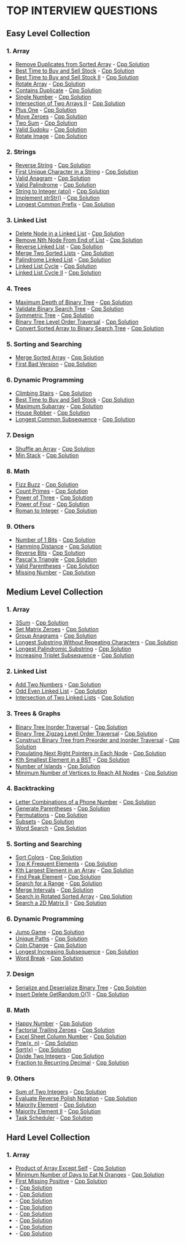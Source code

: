 # TOP INTERVIEW QUESTIONS

## Easy Level Collection

### 1. Array

- [Remove Duplicates from Sorted Array](https://leetcode.com/problems/remove-duplicates-from-sorted-array/) - [Cpp Solution](./solutions/Remove%20Duplicates%20from%20Sorted%20Array.cpp)
- [Best Time to Buy and Sell Stock](https://leetcode.com/problems/best-time-to-buy-and-sell-stock/) - [Cpp Solution](./solutions/Best%20Time%20to%20Buy%20and%20Sell%20Stock.cpp)
- [Best Time to Buy and Sell Stock II](https://leetcode.com/problems/best-time-to-buy-and-sell-stock-ii/) - [Cpp Solution](./solutions/Best%20Time%20to%20Buy%20and%20Sell%20Stock%20II.cpp)
- [Rotate Array](https://leetcode.com/problems/rotate-array/) - [Cpp Solution](./solutions/Rotate%20Array.cpp)
- [Contains Duplicate](https://leetcode.com/problems/contains-duplicate/) - [Cpp Solution](./solutions/Contains%20Duplicate.cpp)
- [Single Number](https://leetcode.com/problems/single-number/) - [Cpp Solution](./solutions/Single%20Number.cpp)
- [Intersection of Two Arrays II](https://leetcode.com/problems/intersection-of-two-arrays-ii/) - [Cpp Solution](./solutions/Intersection%20of%20Two%20Arrays%20II.cpp)
- [Plus One](https://leetcode.com/problems/plus-one/) - [Cpp Solution](./solutions/Plus%20One.cpp)
- [Move Zeroes](https://leetcode.com/problems/move-zeroes/) - [Cpp Solution](./solutions/Move%20Zeroes.cpp)
- [Two Sum](https://leetcode.com/problems/two-sum/) - [Cpp Solution](./solutions/Two%20Sum.cpp)
- [Valid Sudoku](https://leetcode.com/problems/valid-sudoku/) - [Cpp Solution](./solutions/Valid%20Sudoku.cpp)
- [Rotate Image](https://leetcode.com/problems/rotate-image/) - [Cpp Solution](./solutions/Rotate%20Image.cpp)

### 2. Strings

- [Reverse String](https://leetcode.com/problems/reverse-string/) - [Cpp Solution](./solutions/Reverse%20String.cpp)
- [First Unique Character in a String](https://leetcode.com/problems/first-unique-character-in-a-string/) - [Cpp Solution](./solutions/First%20Unique%20Character%20in%20a%20String.cpp)
- [Valid Anagram](https://leetcode.com/problems/valid-anagram/) - [Cpp Solution](./solutions/Valid%20Anagram.cpp)
- [Valid Palindrome](https://leetcode.com/problems/valid-palindrome/) - [Cpp Solution](./solutions/Valid%20Palindrome.cpp)
- [String to Integer (atoi)](https://leetcode.com/problems/string-to-integer-atoi/) - [Cpp Solution](<./solutions/String%20to%20Integer%20(atoi).cpp>)
- [Implement strStr()](https://leetcode.com/problems/implement-strstr/) - [Cpp Solution](./solutions/Implement%20strStr.cpp)
- [Longest Common Prefix](https://leetcode.com/problems/longest-common-prefix/) - [Cpp Solution](./solutions/Longest%20Common%20Prefix.cpp)

### 3. Linked List

- [Delete Node in a Linked List](https://leetcode.com/problems/delete-node-in-a-linked-list/) - [Cpp Solution](./solutions/Delete%20Node%20in%20a%20Linked%20List.cpp)
- [Remove Nth Node From End of List](https://leetcode.com/problems/remove-nth-node-from-end-of-list/) - [Cpp Solution](./solutions/Remove%20Nth%20Node%20From%20End%20of%20List.cpp)
- [Reverse Linked List](https://leetcode.com/problems/reverse-linked-list/) - [Cpp Solution](./solutions/Reverse%20Linked%20List.cpp)
- [Merge Two Sorted Lists](https://leetcode.com/problems/merge-two-sorted-lists/) - [Cpp Solution](./solutions/Merge%20Two%20Sorted%20Lists.cpp)
- [Palindrome Linked List](https://leetcode.com/problems/palindrome-linked-list/) - [Cpp Solution](./solutions/Palindrome%20Linked%20List.cpp)
- [Linked List Cycle](https://leetcode.com/problems/linked-list-cycle/) - [Cpp Solution](./solutions/Linked%20List%20Cycle.cpp)
- [Linked List Cycle II](https://leetcode.com/problems/linked-list-cycle-ii/) - [Cpp Solution](./solutions/Linked%20List%20Cycle%20II.cpp)

### 4. Trees

- [Maximum Depth of Binary Tree](https://leetcode.com/problems/maximum-depth-of-binary-tree/) - [Cpp Solution](./solutions/Maximum%20Depth%20of%20Binary%20Tree.cpp)
- [Validate Binary Search Tree](https://leetcode.com/problems/validate-binary-search-tree/) - [Cpp Solution](./solutions/Validate%20Binary%20Search%20Tree.cpp)
- [Symmetric Tree](https://leetcode.com/problems/symmetric-tree/) - [Cpp Solution](./solutions/Symmetric%20Tree.cpp)
- [Binary Tree Level Order Traversal](https://leetcode.com/problems/binary-tree-level-order-traversal/) - [Cpp Solution](./solutions/Binary%20Tree%20Level%20Order%20Traversal.cpp)
- [Convert Sorted Array to Binary Search Tree](https://leetcode.com/problems/convert-sorted-array-to-binary-search-tree/) - [Cpp Solution](./solutions/Convert%20Sorted%20Array%20to%20Binary%20Search%20Tree.cpp)

### 5. Sorting and Searching

- [Merge Sorted Array](https://leetcode.com/problems/merge-sorted-array/) - [Cpp Solution](./solutions/Merge%20Sorted%20Array.cpp)
- [First Bad Version](https://leetcode.com/problems/first-bad-version/) - [Cpp Solution](./solutions/First%20Bad%20Version.cpp)

### 6. Dynamic Programming

- [Climbing Stairs](https://leetcode.com/problems/climbing-stairs/) - [Cpp Solution](./solutions/Climbing%20Stairs.cpp)
- [Best Time to Buy and Sell Stock](https://leetcode.com/problems/best-time-to-buy-and-sell-stock/) - [Cpp Solution](./solutions/Best%20Time%20to%20Buy%20and%20Sell%20Stock.cpp)
- [Maximum Subarray](https://leetcode.com/problems/maximum-subarray/) - [Cpp Solution](./solutions/Maximum%20Subarray.cpp)
- [House Robber](https://leetcode.com/problems/house-robber/) - [Cpp Solution](./solutions/House%20Robber.cpp)
- [Longest Common Subsequence](https://leetcode.com/problems/longest-common-subsequence/) - [Cpp Solution](./solutions/Longest%20Common%20Subsequnce.cpp)

### 7. Design

- [Shuffle an Array](https://leetcode.com/problems/shuffle-an-array/) - [Cpp Solution](./solutions/Shuffle%20an%20Array.cpp)
- [Min Stack](https://leetcode.com/problems/min-stack/) - [Cpp Solution](./solutions/Min%20Stack.cpp)

### 8. Math

- [Fizz Buzz](https://leetcode.com/problems/fizz-buzz/) - [Cpp Solution](./solutions/Fizz%20Buzz.cpp)
- [Count Primes](https://leetcode.com/problems/count-primes/) - [Cpp Solution](./solutions/Count%20Primes.cpp)
- [Power of Three](https://leetcode.com/problems/power-of-three/) - [Cpp Solution](./solutions/Power%20of%20Three.cpp)
- [Power of Four](https://leetcode.com/problems/power-of-four/) - [Cpp Solution](./solutions/Power%20of%20Four.cpp)
- [Roman to Integer](https://leetcode.com/problems/roman-to-integer/) - [Cpp Solution](./solutions/Roman%20to%20Integer.cpp)

### 9. Others

- [Number of 1 Bits](https://leetcode.com/problems/number-of-1-bits/) - [Cpp Solution](./solutions/Number%20of%201%20Bits.cpp)
- [Hamming Distance](https://leetcode.com/problems/hamming-distance/) - [Cpp Solution](./solutions/Hamming%20Distance.cpp)
- [Reverse Bits](https://leetcode.com/problems/reverse-bits/) - [Cpp Solution](./solutions/Reverse%20Bits.cpp)
- [Pascal's Triangle](https://leetcode.com/problems/pascals-triangle/) - [Cpp Solution](./solutions/Pascals%20Triangle.cpp)
- [Valid Parentheses](https://leetcode.com/problems/valid-parentheses/) - [Cpp Solution](./solutions/Valid%20Parentheses.cpp)
- [Missing Number](https://leetcode.com/problems/missing-number/) - [Cpp Solution](./solutions/Missing%20Number.cpp)

## Medium Level Collection

### 1. Array

- [3Sum](https://leetcode.com/problems/3sum/) - [Cpp Solution](./solutions/3Sum.cpp)
- [Set Matrix Zeroes](https://leetcode.com/problems/set-matrix-zeroes/) - [Cpp Solution](./solutions/Set%20Matrix%20Zeroes.cpp)
- [Group Anagrams](https://leetcode.com/problems/group-anagrams/) - [Cpp Solution](./solutions/Group%20Anagrams.cpp)
- [Longest Substring Without Repeating Characters](https://leetcode.com/problems/longest-substring-without-repeating-characters/) - [Cpp Solution](./solutions/Longest%20Substring%20Without%20Repeating%20Characters.cpp)
- [Longest Palindromic Substring](https://leetcode.com/problems/longest-palindromic-substring/) - [Cpp Solution](./solutions/Longest%20Palindromic%20Substring.cpp)
- [Increasing Triplet Subsequence](https://leetcode.com/problems/increasing-triplet-subsequence/) - [Cpp Solution](./solutions/Increasing%20Triplet%20Subsequence.cpp)

### 2. Linked List

- [Add Two Numbers](https://leetcode.com/problems/add-two-numbers/) - [Cpp Solution](./solutions/Add%20Two%20Numbers.cpp)
- [Odd Even Linked List](https://leetcode.com/problems/odd-even-linked-list/) - [Cpp Solution](./solutions/Odd%20Even%20Linked%20List.cpp)
- [Intersection of Two Linked Lists](https://leetcode.com/problems/intersection-of-two-linked-lists/) - [Cpp Solution](./solutions/Intersection%20of%20Two%20Linked%20Lists.cpp)

### 3. Trees & Graphs

- [Binary Tree Inorder Traversal](https://leetcode.com/problems/binary-tree-inorder-traversal/) - [Cpp Solution](./solutions/Binary%20Tree%20Inorder%20Traversal.cpp)
- [Binary Tree Zigzag Level Order Traversal](https://leetcode.com/problems/binary-tree-zigzag-level-order-traversal/) - [Cpp Solution](./solutions/Binary%20Tree%20Zigzag%20Level%20Order%20Traversal.cpp)
- [Construct Binary Tree from Preorder and Inorder Traversal](https://leetcode.com/problems/construct-binary-tree-from-preorder-and-inorder-traversal/) - [Cpp Solution](./solutions/Construct%20Binary%20Tree%20from%20Preorder%20and%20Inorder%20Traversal.cpp)
- [Populating Next Right Pointers in Each Node](https://leetcode.com/problems/populating-next-right-pointers-in-each-node/) - [Cpp Solution](./solutions/Populating%20Next%20Right%20Pointers%20in%20Each%20Node.cpp)
- [Kth Smallest Element in a BST](https://leetcode.com/problems/kth-smallest-element-in-a-bst/) - [Cpp Solution](./solutions/Kth%20Smallest%20Element%20in%20a%20BST.cpp)
- [Number of Islands](https://leetcode.com/problems/number-of-islands/) - [Cpp Solution](./solutions/Number%20of%20Islands.cpp)
- [Minimum Number of Vertices to Reach All Nodes](https://leetcode.com/problems/minimum-number-of-vertices-to-reach-all-nodes/) - [Cpp Solution](./solutions/Minimum%20numberof%20vertices.cpp)

### 4. Backtracking

- [Letter Combinations of a Phone Number](https://leetcode.com/problems/letter-combinations-of-a-phone-number/) - [Cpp Solution](./solutions/Letter%20Combinations%20of%20a%20Phone%20Number.cpp)
- [Generate Parentheses](https://leetcode.com/problems/generate-parentheses) - [Cpp Solution](./solutions/Generate%20Parentheses.cpp)
- [Permutations](https://leetcode.com/problems/permutations/) - [Cpp Solution](./solutions/Permutations.cpp)
- [Subsets](https://leetcode.com/problems/subsets/) - [Cpp Solution](./solutions/Subsets.cpp)
- [Word Search](https://leetcode.com/problems/word-search/) - [Cpp Solution](./solutions/Word%20Search.cpp)

### 5. Sorting and Searching

- [Sort Colors](https://leetcode.com/problems/sort-colors/) - [Cpp Solution](./solutions/Sort%20Colors.cpp)
- [Top K Frequent Elements](https://leetcode.com/problems/top-k-frequent-elements/) - [Cpp Solution](./solutions/Top%20K%20Frequent%20Elements.cpp)
- [Kth Largest Element in an Array](https://leetcode.com/problems/kth-largest-element-in-an-array/) - [Cpp Solution](./solutions/Kth%20Largest%20Element%20in%20an%20Array.cpp)
- [Find Peak Element](https://leetcode.com/problems/find-peak-element/) - [Cpp Solution](./solutions/Find%20Peak%20Element.cpp)
- [Search for a Range](https://leetcode.com/problems/find-first-and-last-position-of-element-in-sorted-array/) - [Cpp Solution](./solutions/Search%20for%20a%20Range.cpp)
- [Merge Intervals](https://leetcode.com/problems/merge-intervals/) - [Cpp Solution](./solutions/Merge%20Intervals.cpp)
- [Search in Rotated Sorted Array](https://leetcode.com/problems/search-in-rotated-sorted-array/) - [Cpp Solution](./solutions/Search%20in%20Rotated%20Sorted%20Array.cpp)
- [Search a 2D Matrix II](https://leetcode.com/problems/search-a-2d-matrix-ii/) - [Cpp Solution](./solutions/Search%20a%202D%20Matrix%20II.cpp)

### 6. Dynamic Programming

- [Jump Game](https://leetcode.com/problems/jump-game/) - [Cpp Solution](./solutions/Jump%20Game.cpp)
- [Unique Paths](https://leetcode.com/problems/unique-paths/) - [Cpp Solution](./solutions/Unique%20Paths.cpp)
- [Coin Change](https://leetcode.com/problems/coin-change/) - [Cpp Solution](./solutions/Coin%20Change.cpp)
- [Longest Increasing Subsequence](https://leetcode.com/problems/longest-increasing-subsequence/) - [Cpp Solution](./solutions/Longest%20Increasing%20Subsequence.cpp)
- [Word Break](https://leetcode.com/problems/word-break/) - [Cpp Solution](./solutions/Word%20Break.cpp)

### 7. Design

- [Serialize and Deserialize Binary Tree](https://leetcode.com/problems/serialize-and-deserialize-binary-tree/) - [Cpp Solution](./solutions/Serialize%20and%20Deserialize%20Binary%20Tree.cpp)
- [Insert Delete GetRandom O(1)](https://leetcode.com/problems/insert-delete-getrandom-o1/) - [Cpp Solution](<./solutions/Insert%20Delete%20GetRandom%20O(1).cpp>)

### 8. Math

- [Happy Number](https://leetcode.com/problems/happy-number/) - [Cpp Solution](./solutions/Happy%20Number.cpp)
- [Factorial Trailing Zeroes](https://leetcode.com/problems/factorial-trailing-zeroes/) - [Cpp Solution](./solutions/Factorial%20Trailing%20Zeroes.cpp)
- [Excel Sheet Column Number](https://leetcode.com/problems/excel-sheet-column-number/) - [Cpp Solution](./solutions/Excel%20Sheet%20Column%20Number.cpp)
- [Pow(x, n)](https://leetcode.com/problems/powx-n/) - [Cpp Solution](<./solutions/Pow(x,%20n).cpp>)
- [Sqrt(x)](https://leetcode.com/problems/sqrtx/) - [Cpp Solution](<./solutions/Sqrt(x).cpp>)
- [Divide Two Integers](https://leetcode.com/problems/divide-two-integers/) - [Cpp Solution](./solutions/Divide%20Two%20Integers.cpp)
- [Fraction to Recurring Decimal](https://leetcode.com/problems/fraction-to-recurring-decimal/) - [Cpp Solution](./solutions/Fraction%20to%20Recurring%20Decimal.cpp)

### 9. Others

- [Sum of Two Integers](https://leetcode.com/problems/sum-of-two-integers/) - [Cpp Solution](./solutions/Sum%20of%20Two%20Integers.cpp)
- [Evaluate Reverse Polish Notation](https://leetcode.com/problems/evaluate-reverse-polish-notation/) - [Cpp Solution](./solutions/Evaluate%20Reverse%20Polish%20Notation.cpp)
- [Majority Element](https://leetcode.com/problems/majority-element/) - [Cpp Solution](./solutions/Majority%20Element.cpp)
- [Majority Element II](https://leetcode.com/problems/majority-element-ii/) - [Cpp Solution](./solutions/Majority%20Element%20II.cpp)
- [Task Scheduler](https://leetcode.com/problems/task-scheduler/) - [Cpp Solution](./solutions/Task%20Scheduler.cpp)

## Hard Level Collection

### 1. Array

- [Product of Array Except Self](https://leetcode.com/problems/product-of-array-except-self/) - [Cpp Solution](./Product%20of%20Array%20Except%20Self.cpp)
- [Minimum Number of Days to Eat N Oranges](https://leetcode.com/problems/minimum-number-of-days-to-eat-n-oranges/) - [Cpp Solution](./Minimum%20Number%20of%20Days%20to%20Eat%20N%20Oranges.cpp)
- [First Missing Positive](https://leetcode.com/problems/first-missing-positive/) - [Cpp Solution](./.cpp)
- []() - [Cpp Solution](./.cpp)
- []() - [Cpp Solution](./.cpp)
- []() - [Cpp Solution](./.cpp)
- []() - [Cpp Solution](./.cpp)
- []() - [Cpp Solution](./.cpp)
- []() - [Cpp Solution](./.cpp)
- []() - [Cpp Solution](./.cpp)
- []() - [Cpp Solution](./.cpp)

